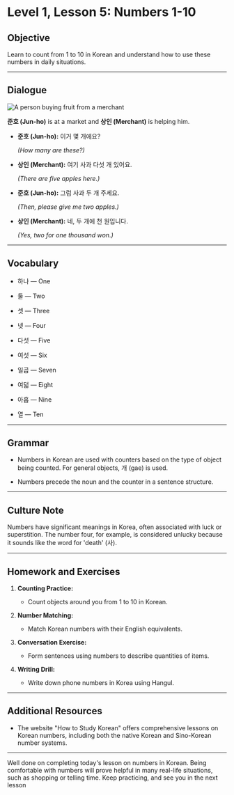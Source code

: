 # Level 1, Lesson 5: Numbers 1-10

## Objective

Learn to count from 1 to 10 in Korean and understand how to use these numbers in daily situations.

---

## Dialogue

![A person buying fruit from a merchant](./resources/l1_lesson05.png)

**준호 (Jun-ho)** is at a market and **상인 (Merchant)** is helping him.

- **준호 (Jun-ho):** 이거 몇 개에요?

   *(How many are these?)*

- **상인 (Merchant):** 여기 사과 다섯 개 있어요.

   *(There are five apples here.)*

- **준호 (Jun-ho):** 그럼 사과 두 개 주세요.

   *(Then, please give me two apples.)*

- **상인 (Merchant):** 네, 두 개에 천 원입니다.

   *(Yes, two for one thousand won.)*

---

## Vocabulary

- 하나 — One

- 둘 — Two

- 셋 — Three

- 넷 — Four

- 다섯 — Five

- 여섯 — Six

- 일곱 — Seven

- 여덟 — Eight

- 아홉 — Nine

- 열 — Ten

---

## Grammar

- Numbers in Korean are used with counters based on the type of object being counted. For general objects, 개 (gae) is used.

- Numbers precede the noun and the counter in a sentence structure.

---

## Culture Note

Numbers have significant meanings in Korea, often associated with luck or superstition. The number four, for example, is considered unlucky because it sounds like the word for 'death' (사).

---

## Homework and Exercises

1. **Counting Practice:**

    - Count objects around you from 1 to 10 in Korean.

2. **Number Matching:**

    - Match Korean numbers with their English equivalents.

3. **Conversation Exercise:**

    - Form sentences using numbers to describe quantities of items.

4. **Writing Drill:**

    - Write down phone numbers in Korea using Hangul.

---

## Additional Resources

- The website "How to Study Korean" offers comprehensive lessons on Korean numbers, including both the native Korean and Sino-Korean number systems.

---

Well done on completing today's lesson on numbers in Korean. Being comfortable with numbers will prove helpful in many real-life situations, such as shopping or telling time. Keep practicing, and see you in the next lesson

